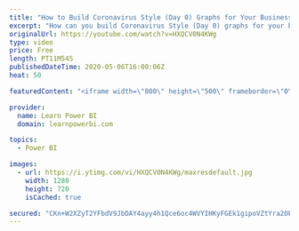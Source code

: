 ```yaml
---
title: "How to Build Coronavirus Style (Day 0) Graphs for Your Business using Power BI 📊"
excerpt: "How can you build Coronavirus Style (Day 0) graphs for your business data in Power BI? So you can compare items side-by-side even if they had different start dates? Example: - Projects with Different Start Dates - Employees with different Hire Dates - Advertising Campaigns with different Run Dates and"
originalUrl: https://youtube.com/watch?v=HXQCV0N4KWg
type: video
price: Free
length: PT11M54S
publishedDateTime: 2020-05-06T16:00:06Z
heat: 50

featuredContent: "<iframe width=\"800\" height=\"500\" frameborder=\"0\" src=\"https://www.youtube.com/embed/HXQCV0N4KWg\" allow=\"accelerometer; autoplay; encrypted-media; gyroscope; picture-in-picture\" allowfullscreen></iframe>"

provider:
  name: Learn Power BI
  domain: learnpowerbi.com

topics:
  - Power BI

images:
  - url: https://i.ytimg.com/vi/HXQCV0N4KWg/maxresdefault.jpg
    width: 1280
    height: 720
    isCached: true

secured: "CKn+W2XZyT2YFbdV9JbDAY4ayy4h1Qce6oc4WVYIHKyFGEk1gipoVZtYra2OFpMEyOmPjIODuympTqTvN9sJyjulRWAk3i+ycTjSkrWYN+H6VdVV1pNU9Xiiaf38RMpS0Si0xZtzENWDB4zk8YAv7kELZ850nRwnE1iPD1mcL8eZbLcTTTedK26xpsDFopTYBf+gkQCrN+Ch2US/9t4kvLJx4H9Pf0d2Y/mSQb+q2TzoyBzMbeWgnGBw6SckK9k2nRLvG4A60ITLdbQvRkhKM8bvgBJKTIIgscX22mLfEfXduXnVDIBkwZTThGG5ZjQ/0p+3y3Zbrot2LAiH9deQbBHQI2ElmeCauuxYTe6PTc4Xx+JnnbK5uMnjBqrgEIUJlnSqiDhBg8maoSGzHGsyjoecKVTmLmeDnKW2D7IHfc0=;tUwrGtWBMpTRjMaPiFJ8Lw=="
---
```


